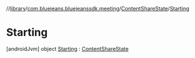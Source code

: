 //[library](../../../../index.md)/[com.bluejeans.bluejeanssdk.meeting](../../index.md)/[ContentShareState](../index.md)/[Starting](index.md)



# Starting  
 [androidJvm] object [Starting](index.md) : [ContentShareState](../index.md)   

